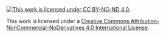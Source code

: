 [![This work is licensed under CC BY-NC-ND 4.0.](
https://i.creativecommons.org/l/by-nc-nd/4.0/88x31.png
"This work is licensed under CC BY-NC-ND 4.0.")
](http://creativecommons.org/licenses/by-nc-nd/4.0/)

This work is licensed under a [Creative Commons Attribution-NonCommercial-NoDerivatives 4.0 International License](http://creativecommons.org/licenses/by-nc-nd/4.0/).
